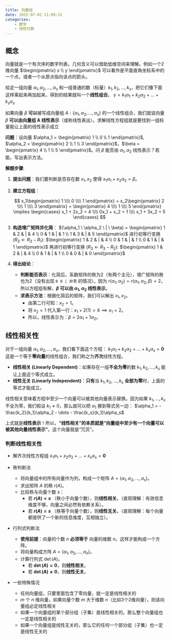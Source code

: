 ```yaml
---
title: 向量组
date: 2025-07-02 21:09:31
categories:
    - 数学
    - 线性代数
---
```

## 概念
向量就是一个有次序的数字列表。几何含义可以借助低维空间来理解。例如一个2维向量 $\begin{pmatrix} x \\ y \end{pmatrix}$ 可以看作是平面直角坐标系中的一个点，或者一个从原点指向该点的箭头。

给定一组向量 $\alpha_1, \alpha_2, \dots, \alpha_s$ 和一组普通的数（标量）$k_1, k_2, \dots, k_s$，把它们像下面这样乘起来再加起来，得到的结果就叫一个**线性组合**。
        $\gamma = k_1\alpha_1 + k_2\alpha_2 + \dots + k_s\alpha_s$

如果向量 $\beta$ **可以**被写成向量组 $A: \{\alpha_1, \alpha_2, \dots, \alpha_s\}$ 的一个线性组合，我们就说向量 $\beta$ **可以由向量组 A 线性表示**（或称线性表出）。求解线性方程组就是要找到一组标量能让上面的线性表示成立

**问题**：设向量 $\alpha_1 = \begin{pmatrix} 1 \\ 0 \\ 1 \end{pmatrix}$, $\alpha_2 = \begin{pmatrix} 2 \\ 1 \\ 3 \end{pmatrix}$，$\beta = \begin{pmatrix} 4 \\ 1 \\ 5 \end{pmatrix}$。问 $\beta$ 能否由 $\alpha_1, \alpha_2$ 线性表示？若能，写出表示方法。

**解题步骤**:

1.  **提出问题**：我们要判断是否存在数 $x_1, x_2$ 使得 $x_1\alpha_1 + x_2\alpha_2 = \beta$。

2.  **建立方程组**：

    $$
    x_1\begin{pmatrix} 1 \\\\ 0 \\\\ 1 \end{pmatrix} + x_2\begin{pmatrix} 2 \\\\ 1 \\\\ 3 \end{pmatrix} = \begin{pmatrix} 4 \\\\ 1 \\\\ 5 \end{pmatrix} \implies \begin{cases} x_1 + 2x_2 = 4 \\\\ 0x_1 + x_2 = 1 \\\\ x_1 + 3x_2 = 5 \end{cases}
    $$

3.  **构造增广矩阵并化简**：
    $(\alpha_1 \ \alpha_2 \ | \ \beta) = \begin{pmatrix} 1 & 2 & | & 4 \\ 0 & 1 & | & 1 \\ 1 & 3 & | & 5 \end{pmatrix}$
    进行初等行变换 ($R_3 \leftarrow R_3 - R_1$):
    $\begin{pmatrix} 1 & 2 & | & 4 \\ 0 & 1 & | & 1 \\ 0 & 1 & | & 1 \end{pmatrix}$
    再进行初等行变换 ($R_3 \leftarrow R_3 - R_2$):
    $\begin{pmatrix} 1 & 2 & | & 4 \\ 0 & 1 & | & 1 \\ 0 & 0 & | & 0 \end{pmatrix}$

4.  **得出结论**：
    * **判断能否表示**：化简后，系数矩阵的秩为2（有两个主元），增广矩阵的秩也为2（没有出现 `0 0 | 非零` 的情况）。因为 $r(\alpha_1, \alpha_2) = r(\alpha_1, \alpha_2, \beta) = 2$，所以方程组有解，**$\beta$ 可以由 $\alpha_1, \alpha_2$ 线性表示**。
    * **求表示方法**：根据化简后的矩阵，我们可以解出 $x_1, x_2$。
        * 由第二行可知：$x_2 = 1$。
        * 将 $x_2=1$ 代入第一行：$x_1 + 2(1) = 4 \implies x_1 = 2$。
        * 所以，线性表示为：$\beta = 2\alpha_1 + 1\alpha_2$。

## 线性相关性

对于一组向量 $\alpha_1, \alpha_2, \dots, \alpha_s$，我们看下面这个方程：
$k_1\alpha_1 + k_2\alpha_2 + \dots + k_s\alpha_s = \mathbf{0}$
这是一个等于**零向量**的线性组合，我们称之为**齐次**线性方程。

* **线性相关 (Linearly Dependent)**：如果存在一组**不全为零**的数 $k_1, k_2, \dots, k_s$ 能让上面这个等式成立。
* **线性无关 (Linearly Independent)**：**只有**当 $k_1, k_2, \dots, k_s$ **全部为零**时，上面的等式才能成立。

线性相关意味着方程中至少一个向量可以被其他向量表示替换。因为如果 $k_1, \dots, k_s$ 不全为零，我们假设 $k_1 \neq 0$，那么就可以把 $\alpha_1$ 挪到等式另一边：
$\alpha_1 = -\frac{k_2}{k_1}\alpha_2 - \dots - \frac{k_s}{k_1}\alpha_s$

上式就是**线性表示**！所以，**“线性相关”的本质就是“向量组中至少有一个向量可以被其他向量线性表示”**。这个向量就是“冗员”。

### 判断线性相关性
* 解齐次线性方程组 $x_1\alpha_1 + x_2\alpha_2 + \dots + x_s\alpha_s = \mathbf{0}$

* 秩判断法
    * 将向量组中的所有向量作为列，构成一个矩阵 $A = (\alpha_1, \alpha_2, \dots, \alpha_s)$。
    * 求出矩阵 $A$ 的秩 $r(A)$。
    * 比较秩与向量个数 $s$：
        * 若 **$r(A) < s$** （秩小于向量个数），则**线性相关**。（直观理解：有效信息维度不够，向量之间必然有依赖关系）。
        * 若 **$r(A) = s$** （秩等于向量个数），则**线性无关**。（直观理解：每个向量都提供了一个新的信息维度，互相独立）。
* 行列式判断法
    * **使用前提**：向量的个数 $n$ **必须等于** 向量的维数 $n$。这样才能构成一个方阵。
    * 将向量构成方阵 $A = (\alpha_1, \alpha_2, \dots, \alpha_n)$。
    * 计算行列式 $\det(A)$。
        * 若 **$\det(A) = 0$**，则**线性相关**。
        * 若 **$\det(A) \neq 0$**，则**线性无关**。
* 一些特殊情况
    * 任何向量组，只要里面包含了零向量，就一定是线性相关的
    * $m$ 个 $n$ 维向量，如果向量个数 $m$ 大于维数 $n$（比如3个2维向量），则该向量组必定线性相关
    * 如果一个向量组的某个部分组（子集）是线性相关的，那么整个向量组也一定是线性相关的
    * 如果一个向量组是线性无关的，那么它的任何一个部分组（子集）也一定是线性无关的